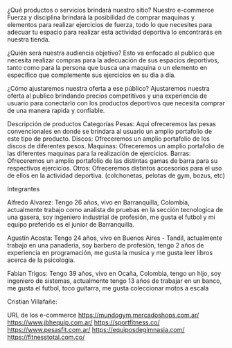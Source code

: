 ¿Qué productos o servicios brindará nuestro sitio?
Nuestro e-commerce Fuerza y disciplina brindará la posibilidad de comprar maquinas y elementos para realizar ejercicios de fuerza, todo lo que necesites para adecuar tu espacio para realizar esta actividad deportiva lo encontrarás en nuestra tienda.


¿Quién será nuestra audiencia objetivo?
Esto va enfocado al publico que necesita realizar compras para la adecuación de sus espacios deportivos, tanto como para la persona que busca una maquina o un elemento en especifico que complemente sus ejercicios en su día a día.


¿Cómo ajustaremos nuestra oferta a ese público?
Ajustaremos nuestra oferta al publico brindando precios competitivos y una experiencia de usuario para conectarlo con los productos deportivos que necesita comprar de una manera rapida y confiable.


Descripción de productos
Categorías
Pesas: Aqui ofreceremos las pesas convencionales en donde se brindara al usuario un amplio portafolio de este tipo de producto.
Discos: Ofreceremos un amplio portafolio de los discos de diferentes pesos.
Maquinas: Ofreceremos un amplio portafolio de las diferentes maquinas para la realización de ejercicios.
Barras: Ofreceremos un amplio portafolio de las distintas gamas de barra para su respectivos ejercicios.
Otros: Ofreceremos distintos accesorios para el uso de ellos en la actividad deportiva. (colchonetas, pelotas de gym, bozus, etc)

Integrantes

Alfredo Alvarez: Tengo 26 años, vivo en Barranquilla, Colombia, actualmente trabajo como analista de pruebas en la sección tecnologica de una gasera, soy ingeniero industrial de profesión, me gusta el futbol y mi equipo preferido es el junior de Barranquilla.

Agustin Acosta: Tengo 24 años, vivo en Buenos Aires - Tandil, actualmente trabajo en una panaderia, soy barbero de profesión, tengo 2 años de experiencia en programación, me gusta la musica y me gusta leer libros acerca de la psicologia.

Fabian Trigos: Tengo 39 años, vivo en Ocaña, Colombia, tengo un hijo, soy ingeniero de sistemas, actualmente tengo 13 años de trabajar en un banco, me gusta el futbol, toco guitarra, me gusta coleccionar motos a escala

Cristian Villafañe:

URL de los e-commerce
https://mundogym.mercadoshops.com.ar/
https://www.jbhequip.com.ar/
https://sportfitness.co/
https://www.pesasfit.com.ar/
https://equiposdegimnasia.com/
https://fitnesstotal.com.co/


